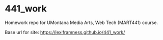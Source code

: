 # 441_work

Homework repo for UMontana Media Arts, Web Tech (MART441) course.

Base url for site:
https://lexiframness.github.io/441_work/
